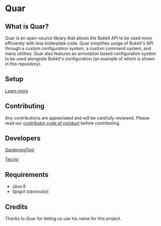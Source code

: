 # Quar

## What is Quar?
Quar is an open-source library that allows the Bukkit API to be used more efficiently with less boilerplate code. Quar simplifies usage of Bukkit's API through a custom configuration system, a custom command system, and many utilities. Quar also features an annotation based configuration system to be used alongside Bukkit's configuration (an example of which is shown in this repository).

## Setup

[Learn more](https://github.com/GardeningTool/Quar/wiki/Setup)

## Contributing

Any contributions are appreciated and will be carefully reviewed. Please read our [contributor code of conduct](https://github.com/GardeningTool/Quar/blob/main/CONTRIBUTOR_CODE_OF_CONDUCT.MD) before contributing.

## Developers
[GardeningTool](https://github.com/GardeningTool/)

[Tecnio](https://github.com/Tecnio/)

## Requirements

- Java 8
- Spigot (obviously)

## Credits

Thanks to Quar for letting us use his name for this project.
